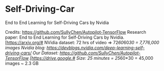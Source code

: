 # Self-Driving-Car
End to End Learning for Self-Driving Cars by Nvidia

 Credits: https://github.com/SullyChen/Autopilot-TensorFlow
 Research paper: End to End Learning for Self-Driving Cars by Nvidia. [https://arxiv.org/# NVidia dataset: 72 hrs of video => 72*60*60*30 = 7,776,000 images
 Nvidia blog: https://devblogs.nvidia.com/deep-learning-self-driving-cars/
 Our Dataset: https://github.com/SullyChen/Autopilot-TensorFlow [https://drive.google.# Size: 25 minutes = 25*60*30 = 45,000 images ~ 2.3 GB

